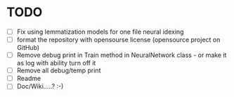 TODO
====

- [ ] Fix using lemmatization models for one file neural idexing
- [ ] format the repository with opensourse license (opensource project on GitHub)
- [ ] Remove debug print in Train method in NeuralNetwork class - or make it as log with ability turn off it
- [ ] Remove all debug/temp print
- [ ] Readme
- [ ] Doc/Wiki.....? :-)